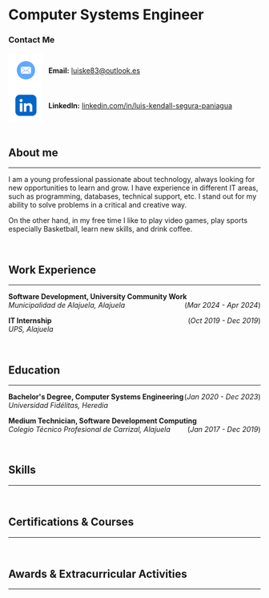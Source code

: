# Computer Systems Engineer

### Contact Me
<div style="display: flex; align-items: center;">
  <img src="assets/img/mail-icon.png" alt="Mail Icon" style="width: 70px; height: 70px; vertical-align: middle;">
  <span style="margin-left: 10px;"><strong>Email:</strong> <a href="mailto:luiske83@outlook.es">luiske83@outlook.es</a></span>
</div>
<div style="display: flex; align-items: center;">
  <img src="assets/img/linkedin-icon.png" alt="LinkedIn Icon" style="width: 70px; height: 70px; vertical-align: middle;">
  <span style="margin-left: 10px;"><strong>LinkedIn:</strong> <a href="https://www.linkedin.com/in/luis-kendall-segura-paniagua/">linkedin.com/in/luis-kendall-segura-paniagua</a></span>
</div>

<br/>

## About me
_____________________________________________________________________
I am a young professional passionate about technology, always looking for new opportunities to learn and grow. I have experience in different IT areas, such as programming, databases, technical support, etc. I stand out for my ability to solve problems in a critical and creative way.

On the other hand, in my free time I like to play video games, play sports especially Basketball, learn new skills, and drink coffee.


<br/>

## Work Experience
_____________________________________________________________________
**Software Development, University Community Work** <span style="float: right;">(*Mar 2024 - Apr 2024*)</span> <br /> 
*Municipalidad de Alajuela, Alajuela*
<br/>

**IT Internship** <span style="float: right;"> (*Oct 2019 - Dec 2019*)</span> <br/>
*UPS, Alajuela*
<br/>


<br/>

## Education
_____________________________________________________________________
**Bachelor's Degree, Computer Systems Engineering** <span style="float: right;"> (*Jan 2020 - Dec 2023*)</span> <br/>
*Universidad Fidélitas, Heredia* 
<br/>

**Medium Technician, Software Development Computing** <span style="float: right;"> (*Jan 2017 - Dec 2019*)</span> <br/>
*Colegio Técnico Profesional de Carrizal, Alajuela* 
<br/>


<br/>

## Skills
_____________________________________________________________________

<br/>

## Certifications & Courses
_____________________________________________________________________

<br/>

## Awards & Extracurricular Activities
_____________________________________________________________________
